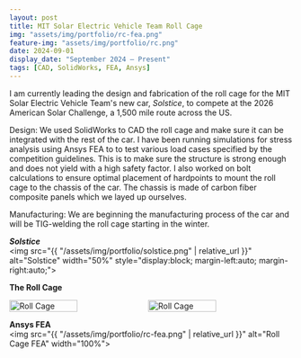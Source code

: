 ```yaml
---
layout: post
title: MIT Solar Electric Vehicle Team Roll Cage
img: "assets/img/portfolio/rc-fea.png"
feature-img: "assets/img/portfolio/rc.png"
date: 2024-09-01
display_date: "September 2024 – Present"
tags: [CAD, SolidWorks, FEA, Ansys]
---
```


I am currently leading the design and fabrication of the roll cage for the MIT Solar Electric Vehicle Team's new car, _Solstice_, to compete at the 2026 American Solar Challenge, a 1,500 mile route across the US. 

Design: 
We used SolidWorks to CAD the roll cage and make sure it can be integrated with the rest of the car.
I have been running simulations for stress analysis using Ansys FEA to to test various load cases specified by the competition guidelines. This is to make sure the structure is strong enough and does not yield with a high safety factor. 
I also worked on bolt calculations to ensure optimal placement of hardpoints to mount the roll cage to the chassis of the car. The chassis is made of carbon fiber composite panels which we layed up ourselves. 

Manufacturing:
We are beginning the manufacturing process of the car and will be TIG-welding the roll cage starting in the winter.

**_Solstice_**  
<img src="{{ "/assets/img/portfolio/solstice.png" | relative_url }}"
     alt="Solstice"
     width="50%"
     style="display:block; margin-left:auto; margin-right:auto;">
     
**The Roll Cage**  
<div style="display: flex;">
    <img src="{{ "/assets/img/portfolio/rc.png" | relative_url }}" alt="Roll Cage" style="width: 49%;">
    <img src="{{ "/assets/img/portfolio/solstice-inside.png" | relative_url }}" alt="Roll Cage" style="width: 49%;">
</div>


**Ansys FEA**  
<img src="{{ "/assets/img/portfolio/rc-fea.png" | relative_url }}" alt="Roll Cage FEA" width="100%">
